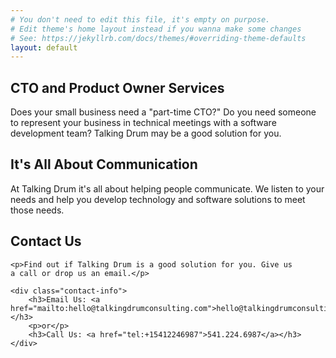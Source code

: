 ```yaml
---
# You don't need to edit this file, it's empty on purpose.
# Edit theme's home layout instead if you wanna make some changes
# See: https://jekyllrb.com/docs/themes/#overriding-theme-defaults
layout: default
---
```


<div class="services">
	<h2>CTO and Product Owner Services</h2>
	<p>Does your small business need a "part-time CTO?" Do you need someone to 
	represent your business in technical meetings with a software development 
	team? Talking Drum may be a good solution for you.
	</p>
</div>
<div class="Communication">
	<h2>It's All About Communication</h2>
	<p>At Talking Drum it's all about helping people communicate. We listen to your
	needs and help you develop technology and software solutions to meet those
	needs.
	</p>
</div>
<div class="contact-us">
	<h2>Contact Us</h2>

	<p>Find out if Talking Drum is a good solution for you. Give us
	a call or drop us an email.</p>

	<div class="contact-info">
		<h3>Email Us: <a href="mailto:hello@talkingdrumconsulting.com">hello@talkingdrumconsulting.com</a></h3>
		<p>or</p>
		<h3>Call Us: <a href="tel:+15412246987">541.224.6987</a></h3>
	</div>
</div>